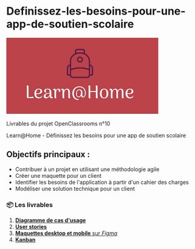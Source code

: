 # **Definissez-les-besoins-pour-une-app-de-soutien-scolaire**

![Alt text](Logo_LearnHome.png)

Livrables du projet OpenClassrooms n°10

Learn@Home - Définissez les besoins pour une app de soutien scolaire

## Objectifs principaux : 
* Contribuer à un projet en utilisant une méthodologie agile
* Créer une maquette pour un client
* Identifier les besoins de l'application à partir d'un cahier des charges
* Modéliser une solution technique pour un client

### **📦 Les livrables**

1. [**Diagramme de cas d'usage**](https://github.com/ZhannaZucher/Definissez-les-besoins-pour-une-app-de-soutien-scolaire/blob/main/Use%20Case%20Diagrams%20Learn%40Home.pdf)
2. [**User stories**](https://github.com/ZhannaZucher/Definissez-les-besoins-pour-une-app-de-soutien-scolaire/blob/main/User%20Stories%20Learn%40Home.pdf)
3. [**Maquettes desktop et mobile** sur *Figma*](https://www.figma.com/file/QISJ8GotOy9m2hRZZN3GUH/Projet-10-Learn%40Home-Zhanna-Zucher?type=design&node-id=1%3A88&t=xM5D3ndtwaiUB3eZ-1)
4. [**Kanban**](https://github.com/users/ZhannaZucher/projects/1)








